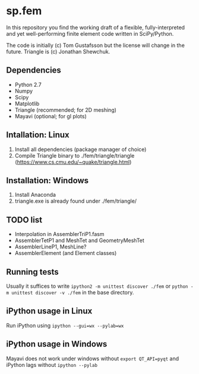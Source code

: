 # sp.fem

In this repository you find the working draft of a flexible, fully-interpreted and yet well-performing finite element code written in SciPy/Python.

The code is initially (c) Tom Gustafsson but the license will change in the future. Triangle is (c) Jonathan Shewchuk.

## Dependencies

* Python 2.7
* Numpy
* Scipy
* Matplotlib
* Triangle (recommended; for 2D meshing)
* Mayavi (optional; for gl plots)

## Intallation: Linux

1. Install all dependencies (package manager of choice)
2. Compile Triangle binary to ./fem/triangle/triangle (https://www.cs.cmu.edu/~quake/triangle.html)

## Installation: Windows 

1. Install Anaconda
3. triangle.exe is already found under ./fem/triangle/

## TODO list

* Interpolation in AssemblerTriP1.fasm
* AssemblerTetP1 and MeshTet and GeometryMeshTet
* AssemblerLineP1, MeshLine?
* AssemblerElement (and Element classes)

## Running tests

Usually it suffices to write
```ipython2 -m unittest discover ./fem```
or
```python -m unittest discover -v ./fem```
in the base directory.

## iPython usage in Linux
Run iPython using
```ipython --gui=wx --pylab=wx```

## iPython usage in Windows
Mayavi does not work under windows without
```export QT_API=pyqt```
and iPython lags without
```ipython --pylab```
